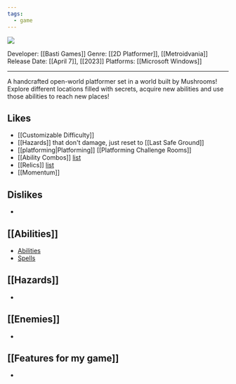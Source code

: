 ```yaml
---
tags:
  - game
---
```

<img src="https://cdn2.steamgriddb.com/thumb/454449bb6815fe39d3ad6f5e8fa610a8.jpg">

Developer: [[Basti Games]]
Genre: [[2D Platformer]], [[Metroidvania]]
Release Date: [[April 7]], [[2023]]
Platforms: [[Microsoft Windows]]

----

A handcrafted open-world platformer set in a world built by Mushrooms! Explore different locations filled with secrets, acquire new abilities and use those abilities to reach new places!

## Likes
* [[Customizable Difficulty]]
* [[Hazards]] that don't damage, just reset to [[Last Safe Ground]]
* [[platforming|Platforming]] [[Platforming Challenge Rooms]]
* [[Ability Combos]] [list](**https://lone-fungus.fandom.com/wiki/Skips_and_Tech**)
* [[Relics]] [list](**https://lone-fungus.fandom.com/wiki/Relics**)
* [[Momentum]]

## Dislikes
* 

## [[Abilities]]
* [Abilities](**[https://lone-fungus.fandom.com/wiki/Abilities](https://lone-fungus.fandom.com/wiki/Abilities)**)
* [Spells](**https://lone-fungus.fandom.com/wiki/Spells**)

## [[Hazards]]
* 

## [[Enemies]]
* 

## [[Features for my game]]
* 